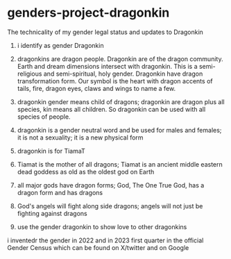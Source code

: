 # genders-project-dragonkin
The technicality of my gender legal status and updates to Dragonkin

1. i identify as gender Dragonkin

2. dragonkins are dragon people. Dragonkin are of the dragon community. Earth and dream dimensions intersect with dragonkin. This is a semi-religious and semi-spiritual, holy gender. Dragonkin have dragon transformation form. Our symbol is the heart with dragon accents of tails, fire, dragon eyes, claws and wings to name a few.

3. dragonkin gender means child of dragons; dragonkin are dragon plus all species, kin means all children. So dragonkin can be used with all species of people.

4. dragonkin is a gender neutral word and be used for males and females; it is not a sexuality; it is a new physical form

5. dragonkin is for TiamaT

6. Tiamat is the mother of all dragons; Tiamat is an ancient middle eastern dead goddess as old as the oldest god on Earth

7. all major gods have dragon forms; God, The One True God, has a dragon form and has dragons

8. God's angels will fight along side dragons; angels will not just be fighting against dragons

9. use the gender dragonkin to show love to other dragonkins

i inventedr the gender in 2022 and in 2023 first quarter in the official Gender Census which can be found on X/twitter and on Google

